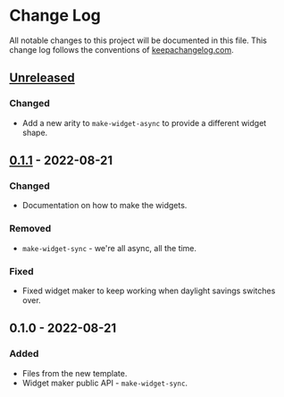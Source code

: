 # Change Log
All notable changes to this project will be documented in this file. This change log follows the conventions of [keepachangelog.com](http://keepachangelog.com/).

## [Unreleased]
### Changed
- Add a new arity to `make-widget-async` to provide a different widget shape.

## [0.1.1] - 2022-08-21
### Changed
- Documentation on how to make the widgets.

### Removed
- `make-widget-sync` - we're all async, all the time.

### Fixed
- Fixed widget maker to keep working when daylight savings switches over.

## 0.1.0 - 2022-08-21
### Added
- Files from the new template.
- Widget maker public API - `make-widget-sync`.

[Unreleased]: https://github.com/tools/static-website-sitemap-generator/compare/0.1.1...HEAD
[0.1.1]: https://github.com/tools/static-website-sitemap-generator/compare/0.1.0...0.1.1
